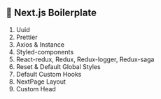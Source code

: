 ## 🖤 Next.js Boilerplate

1. Uuid
2. Prettier
3. Axios & Instance
4. Styled-components
5. React-redux, Redux, Redux-logger, Redux-saga
6. Reset & Default Global Styles
7. Default Custom Hooks
8. NextPage Layout
9. Custom Head
